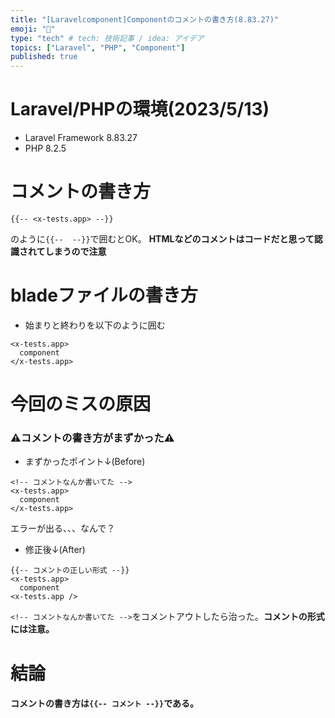```yaml
---
title: "[Laravelcomponent]Componentのコメントの書き方(8.83.27)"
emoji: "🐷"
type: "tech" # tech: 技術記事 / idea: アイデア
topics: ["Laravel", "PHP", "Component"]
published: true
---
```

# Laravel/PHPの環境(2023/5/13)
- Laravel Framework 8.83.27
- PHP 8.2.5
# コメントの書き方
```blade.php
{{-- <x-tests.app> --}}
```
のように`{{--  --}}`で囲むとOK。
**HTMLなどのコメントはコードだと思って認識されてしまうので注意**

# bladeファイルの書き方
- 始まりと終わりを以下のように囲む
```
<x-tests.app>
  component
</x-tests.app>
```

# 今回のミスの原因
### ⚠️コメントの書き方がまずかった⚠️
- まずかったポイント↓(Before)
```
<!-- コメントなんか書いてた -->
<x-tests.app>
  component
</x-tests.app>
```
エラーが出る、、、なんで？
- 修正後↓(After)
```
{{-- コメントの正しい形式 --}}
<x-tests.app>
  component
<x-tests.app />
```
`<!-- コメントなんか書いてた -->`をコメントアウトしたら治った。**コメントの形式には注意。**

# 結論
#### コメントの書き方は`{{-- コメント --}}`である。


